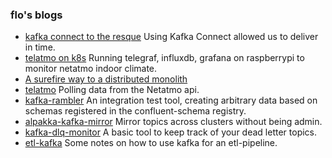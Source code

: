 ### flo's blogs

- [kafka connect to the resque](https://florin-akermann.github.io/blog/kafka-connect-to-the-resque) Using Kafka Connect allowed us to deliver in time.
- [telatmo on k8s](https://github.com/florin-akermann/telatmo-on-k8s-on-raspberrypi) Running telegraf, influxdb, grafana on raspberrypi to monitor netatmo indoor climate.
- [A surefire way to a distributed monolith](https://florin-akermann.github.io/A-surefire-way-to-a-distributed-monolith/)
- [telatmo](https://hub.docker.com/repository/docker/floak/telatmo) Polling data from the Netatmo api. 
- [kafka-rambler](https://florin-akermann.github.io/kafka-rambler/) An integration test tool, creating arbitrary data based on schemas registered in the confluent-schema registry.
- [alpakka-kafka-mirror](https://florin-akermann.github.io/alpakka-kafka-mirror/) Mirror topics across clusters without being admin.
- [kafka-dlq-monitor](https://florin-akermann.github.io/kafka-dlq-monitor/) A basic tool to keep track of your dead letter topics.
- [etl-kafka](https://florin-akermann.github.io/etl-kafka/) Some notes on how to use kafka for an etl-pipeline.